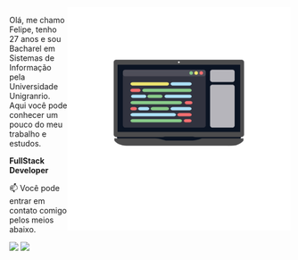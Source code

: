 <!--### Hi there 👋


**felipe-b-oliveira/felipe-b-oliveira** is a ✨ _special_ ✨ repository because its `README.md` (this file) appears on your GitHub profile.

Here are some ideas to get you started:

- 🔭 I’m currently working on ...
- 🌱 I’m currently learning ...
- 👯 I’m looking to collaborate on ...
- 🤔 I’m looking for help with ...
- 💬 Ask me about ...
- 📫 How to reach me: ...
- 😄 Pronouns: ...
- ⚡ Fun fact: ...
-->

<img src="https://raw.githubusercontent.com/felipe-b-oliveira/felipe-b-oliveira/master/image/Laptop%20Icon-03.png" min-width="400px" max-width="400px" width="400px" align="right" alt="Notebook">

<p align="left">
	Olá, me chamo Felipe, tenho 27 anos e sou Bacharel em Sistemas de Informação pela Universidade Unigranrio. Aqui você pode conhecer um pouco do meu trabalho e estudos.
</p>

<p align="left">
  <strong>FullStack Developer</strong>
</p>

<p align="left">
📫  Você pode entrar em contato comigo pelos meios abaixo.
</p>

<p align="left">
<a href="mailto:felipe.boliveira@outlook.com" alt="Gmail">
<img src="https://img.shields.io/badge/-felipe.boliveira@outlook.com-0078D4?style=flat-square&labelColor=0078D4&logo=gmail&logoColor=white&link=felipe.boliveira@outlook.com"/></a>
  
<a href="https://www.linkedin.com/in/felipe-oliveira-417376100/" alt="Linkedin">
<img src="https://img.shields.io/badge/-Felipe%20Oliveira-blue?style=flat-square&logo=Linkedin&logoColor=white&link=https://www.linkedin.com/in/felipe-oliveira-417376100/" /></a>
 </p>
